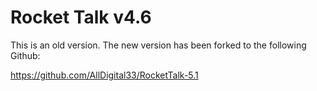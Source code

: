 # Rocket Talk v4.6

This is an old version.  The new version has been forked to the following Github:

https://github.com/AllDigital33/RocketTalk-5.1 

